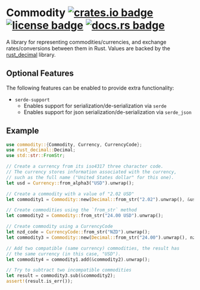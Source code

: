 # Commodity [![crates.io badge](https://img.shields.io/crates/v/commodity.svg)](https://crates.io/crates/commodity) [![license badge](https://img.shields.io/github/license/kellpossible/commodity)](https://github.com/kellpossible/commodity/blob/master/LICENSE.txt) [![docs.rs badge](https://docs.rs/commodity/badge.svg)](https://docs.rs/commodity/)

A library for representing commodities/currencies, and exchange rates/conversions between them in Rust. Values are backed by the [rust_decimal](https://crates.io/crates/rust_decimal) library.

## Optional Features

The following features can be enabled to provide extra functionality:

+ `serde-support`
  + Enables support for serialization/de-serialization via `serde`
  + Enables support for json serialization/de-serialization via `serde_json`

## Example

```rust
use commodity::{Commodity, Currency, CurrencyCode};
use rust_decimal::Decimal;
use std::str::FromStr;

// Create a currency from its iso4317 three character code.
// The currency stores information associated with the currency,
// such as the full name ("United States dollar" for this one).
let usd = Currency::from_alpha3("USD").unwrap();

// Create a commodity with a value of "2.02 USD"
let commodity1 = Commodity::new(Decimal::from_str("2.02").unwrap(), &usd);

// Create commodities using the `from_str` method
let commodity2 = Commodity::from_str("24.00 USD").unwrap();

// Create commodity using a CurrencyCode
let nzd_code = CurrencyCode::from_str("NZD").unwrap();
let commodity3 = Commodity::new(Decimal::from_str("24.00").unwrap(), nzd_code);

// Add two compatible (same currency) commodities, the result has
// the same currency (in this case, "USD").
let commodity4 = commodity1.add(&commodity2).unwrap();

// Try to subtract two incompatible commodities
let result = commodity3.sub(&commodity2);
assert!(result.is_err());
```
